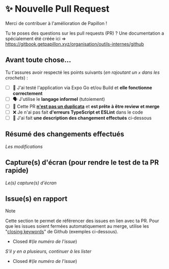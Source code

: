 # ✨ Nouvelle Pull Request

Merci de contribuer à l'amélioration de Papillon !

Tu te poses des questions sur les pull requests (PR) ? Une documentation a spécialement été créée ici => https://gitbook.getpapillon.xyz/organisation/outils-internes/github

## Avant toute chose...

Tu t'assures avoir respecté les points suivants (_en rajoutant un `x` dans les crochets_) :

- [ ] 📲 J'ai testé l'application via Expo Go et/ou Build et **elle fonctionne correctement**
- [ ] 🗣️ J'utilise le **langage informel** (tutoiement)
- [ ] 📃 Cette PR [**n'est pas un duplicata**](https://github.com/PapillonApp/Papillon/pulls) et **est prête à être review et merge**
- [ ] ❌ Je n'ai pas fait **d'erreurs TypeScript et ESLint** dans le code
- [ ] 📝 J'ai fait **une description des changement effectués** ci-dessous

## Résumé des changements effectués

_Les modifications_

## Capture(s) d'écran (pour rendre le test de ta PR rapide)

_Le(s) capture(s) d'écran_

## Issue(s) en rapport

> [!NOTE]
>
> Cette section te permet de référencer des issues en lien avec ta PR. Pour que les issues soient fermées automatiquement au merge, utilise les "[closing keywords](https://docs.github.com/en/get-started/writing-on-github/working-with-advanced-formatting/using-keywords-in-issues-and-pull-requests)" de Github (exemples ci-dessous).

- Closed #(_le numéro de l'issue_)

_S'il y en a plusieurs, continuer à les lister_

- Closed #(_le numéro de l'issue_)
